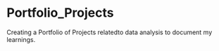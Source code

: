 # Portfolio_Projects
Creating a Portfolio of Projects relatedto data analysis to document my learnings.
